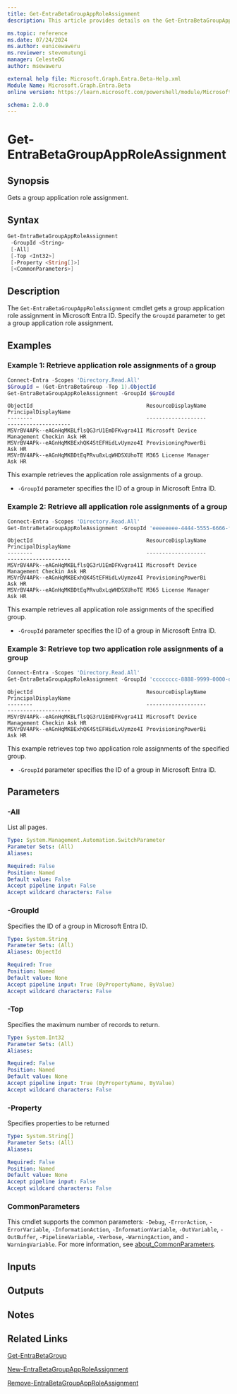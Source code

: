 ```yaml
---
title: Get-EntraBetaGroupAppRoleAssignment
description: This article provides details on the Get-EntraBetaGroupAppRoleAssignment command.

ms.topic: reference
ms.date: 07/24/2024
ms.author: eunicewaweru
ms.reviewer: stevemutungi
manager: CelesteDG
author: msewaweru

external help file: Microsoft.Graph.Entra.Beta-Help.xml
Module Name: Microsoft.Graph.Entra.Beta
online version: https://learn.microsoft.com/powershell/module/Microsoft.Graph.Entra.Beta/Get-EntraBetaGroupAppRoleAssignment

schema: 2.0.0
---
```


# Get-EntraBetaGroupAppRoleAssignment

## Synopsis

Gets a group application role assignment.

## Syntax

```powershell
Get-EntraBetaGroupAppRoleAssignment
 -GroupId <String>
 [-All]
 [-Top <Int32>]
 [-Property <String[]>]
 [<CommonParameters>]
```

## Description

The `Get-EntraBetaGroupAppRoleAssignment` cmdlet gets a group application role assignment in Microsoft Entra ID. Specify the `GroupId` parameter to get a group application role assignment.

## Examples

### Example 1: Retrieve application role assignments of a group

```powershell
Connect-Entra -Scopes 'Directory.Read.All'
$GroupId = (Get-EntraBetaGroup -Top 1).ObjectId
Get-EntraBetaGroupAppRoleAssignment -GroupId $GroupId
```

```Output
ObjectId                                    ResourceDisplayName                 PrincipalDisplayName
--------                                    -------------------                 --------------------
MSVrBV4APk--eAGnHqMKBLflsQG3rU1EmDFKvgra41I Microsoft Device Management Checkin Ask HR
MSVrBV4APk--eAGnHqMKBExhQK4StEFHidLvUymzo4I ProvisioningPowerBi                 Ask HR
MSVrBV4APk--eAGnHqMKBDtEqPRvu8xLqWHDSXUhoTE M365 License Manager                Ask HR
```

This example retrieves the application role assignments of a group.

- `-GroupId` parameter specifies the ID of a group in Microsoft Entra ID.

### Example 2: Retrieve all application role assignments of a group

```powershell
Connect-Entra -Scopes 'Directory.Read.All'
Get-EntraBetaGroupAppRoleAssignment -GroupId 'eeeeeeee-4444-5555-6666-ffffffffffff' -All
```

```Output
ObjectId                                    ResourceDisplayName                 PrincipalDisplayName
--------                                    -------------------                 --------------------
MSVrBV4APk--eAGnHqMKBLflsQG3rU1EmDFKvgra41I Microsoft Device Management Checkin Ask HR
MSVrBV4APk--eAGnHqMKBExhQK4StEFHidLvUymzo4I ProvisioningPowerBi                 Ask HR
MSVrBV4APk--eAGnHqMKBDtEqPRvu8xLqWHDSXUhoTE M365 License Manager                Ask HR
```

This example retrieves all application role assignments of the specified group.

- `-GroupId` parameter specifies the ID of a group in Microsoft Entra ID.

### Example 3: Retrieve top two application role assignments of a group

```powershell
Connect-Entra -Scopes 'Directory.Read.All'
Get-EntraBetaGroupAppRoleAssignment -GroupId 'cccccccc-8888-9999-0000-dddddddddddd' -Top 2
```

```Output
ObjectId                                    ResourceDisplayName                 PrincipalDisplayName
--------                                    -------------------                 --------------------
MSVrBV4APk--eAGnHqMKBLflsQG3rU1EmDFKvgra41I Microsoft Device Management Checkin Ask HR
MSVrBV4APk--eAGnHqMKBExhQK4StEFHidLvUymzo4I ProvisioningPowerBi                 Ask HR
```

This example retrieves top two application role assignments of the specified group.

- `-GroupId` parameter specifies the ID of a group in Microsoft Entra ID.

## Parameters

### -All

List all pages.

```yaml
Type: System.Management.Automation.SwitchParameter
Parameter Sets: (All)
Aliases:

Required: False
Position: Named
Default value: False
Accept pipeline input: False
Accept wildcard characters: False
```

### -GroupId

Specifies the ID of a group in Microsoft Entra ID.

```yaml
Type: System.String
Parameter Sets: (All)
Aliases: ObjectId

Required: True
Position: Named
Default value: None
Accept pipeline input: True (ByPropertyName, ByValue)
Accept wildcard characters: False
```

### -Top

Specifies the maximum number of records to return.

```yaml
Type: System.Int32
Parameter Sets: (All)
Aliases:

Required: False
Position: Named
Default value: None
Accept pipeline input: True (ByPropertyName, ByValue)
Accept wildcard characters: False
```

### -Property

Specifies properties to be returned

```yaml
Type: System.String[]
Parameter Sets: (All)
Aliases:

Required: False
Position: Named
Default value: None
Accept pipeline input: False
Accept wildcard characters: False
```

### CommonParameters

This cmdlet supports the common parameters: `-Debug`, `-ErrorAction`, `-ErrorVariable`, `-InformationAction`, `-InformationVariable`, `-OutVariable`, `-OutBuffer`, `-PipelineVariable`, `-Verbose`, `-WarningAction`, and `-WarningVariable`. For more information, see [about_CommonParameters](https://go.microsoft.com/fwlink/?LinkID=113216).

## Inputs

## Outputs

## Notes

## Related Links

[Get-EntraBetaGroup](Get-EntraBetaGroup.md)

[New-EntraBetaGroupAppRoleAssignment](New-EntraBetaGroupAppRoleAssignment.md)

[Remove-EntraBetaGroupAppRoleAssignment](Remove-EntraBetaGroupAppRoleAssignment.md)
